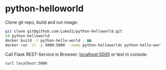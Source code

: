 # python-helloworld

Clone git repo, build and run image: 
```bash
git clone git@github.com:Luke31/python-helloworld.git
cd python-helloworld
docker build -t python-hello-world . &&
docker run -it -p 5000:5000 --name python-helloworldc python-hello-world
```

Call Flask REST-Service in Browser: [localhost:5000](localhost:5000) or test in console: 
```bash
curl localhost:5000
```

